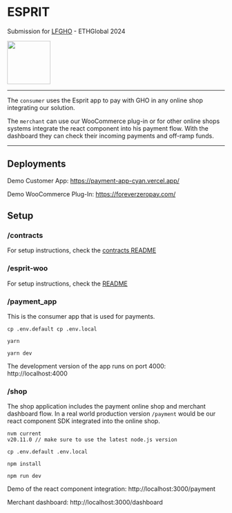 # ESPRIT

Submission for [LFGHO](https://ethglobal.com/events/lfgho) - ETHGlobal 2024

<img src="https://github.com/janndriessen/ghopay/assets/2104965/92ec1949-c148-4eed-86a5-9a281c4feced" width="100" height="100" />

<hr />

The `consumer` uses the Esprit app to pay with GHO in any online shop integrating our solution.

The `merchant` can use our WooCommerce plug-in or for other online shops systems integrate the react component into his payment flow. With the dashboard they can check their incoming payments and off-ramp funds.

<hr />

## Deployments

Demo Customer App: https://payment-app-cyan.vercel.app/

Demo WooCommerce Plug-In: https://foreverzeropay.com/

## Setup

### /contracts

For setup instructions, check the [contracts README](/contracts/README.md)

### /esprit-woo

For setup instructions, check the [README](/esprit-woo/README.md)

### /payment_app

This is the consumer app that is used for payments.

```
cp .env.default cp .env.local

yarn

yarn dev

```

The development version of the app runs on port 4000: http://localhost:4000

### /shop

The shop application includes the payment online shop and merchant dashboard flow.
In a real world production version `/payment` would be our react component SDK
integrated into the online shop.

```
nvm current
v20.11.0 // make sure to use the latest node.js version

cp .env.default .env.local

npm install

npm run dev
```

Demo of the react component integration: http://localhost:3000/payment

Merchant dashboard: http://localhost:3000/dashboard
